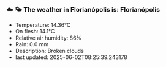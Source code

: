 ### ☁️ 🌤️  The weather in Florianópolis is: Florianópolis

- Temperature: 14.36°C
- On flesh: 14.1°C
- Relative air humidity: 86%
- Rain: 0.0 mm
- Description: Broken clouds
- last updated: 2025-06-02T08:25:39.243178
